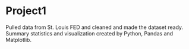 # Project1

Pulled data from St. Louis FED and cleaned and made the dataset ready.
Summary statistics and visualization created by Python, Pandas and Matplotlib.
